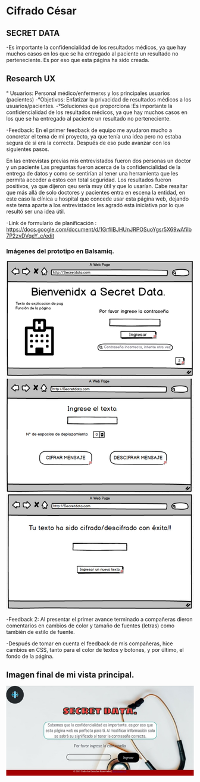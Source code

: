 # Cifrado César

## SECRET DATA

-Es importante la confidencialidad de los resultados médicos, ya que hay muchos casos en los que se ha entregado al paciente un resultado no perteneciente. Es por eso que esta página ha sido creada.

##   Research UX

°  Usuarios:  Personal médico/enfermerxs y los principales usuarios (pacientes)
-°Objetivos: Enfatizar la privacidad de resultados médicos a los usuarios/pacientes.
-°Soluciones que proporciona :Es importante la confidencialidad de los resultados médicos, ya que hay muchos casos en los que se ha entregado al paciente un resultado no perteneciente.

-Feedback: En el primer feedback de equipo me ayudaron mucho a concretar el tema de mi proyecto, ya que tenía una idea pero no estaba segura de si era la correcta. Después de eso pude avanzar con los siguientes pasos.

En las entrevistas previas mis entrevistados fueron dos personas un doctor y un paciente Las preguntas fueron acerca de la confidencialidad de la entrega de datos y como se sentirían al tener una herramienta que les permita acceder a estos con total seguridad. Los resultados fueron positivos, ya que dijeron qeu sería muy útil y que lo usarían. Cabe resaltar que más allá de solo doctores y pacientes entra en escena la entidad, en este caso la clínica u hospital que concede usar esta página web, dejando este tema aparte a los entrevistados les agradó esta iniciativa por lo que resultó ser una idea útil.


-Link de formulario de planificación : https://docs.google.com/document/d/1GrfllBJHUnJRPOSuoYgsr5X69wAfilb7P2zvDVqeY_c/edit


### Imágenes del prototipo en Balsamiq.

<img src= "./src/Balsamiq/Balsamiq 1.jpg">
<img src= "./src/Balsamiq/Balsamiq 3.jpg">
<img src= "./src/Balsamiq/Balsamiq 4.jpg">


-Feedback 2: Al presentar el primer avance terminado a compañeras dieron comentarios en cambios de color y tamaño de fuentes (letras) como también de estilo de fuente.

-Después de tomar en cuenta el feedback de mis compañeras, hice cambios en CSS, tanto para el color de textos y botones, y por último, el fondo de la página.
 
## Imagen final de mi vista principal.
<img src="./src/Balsamiq/final1.jpg">
